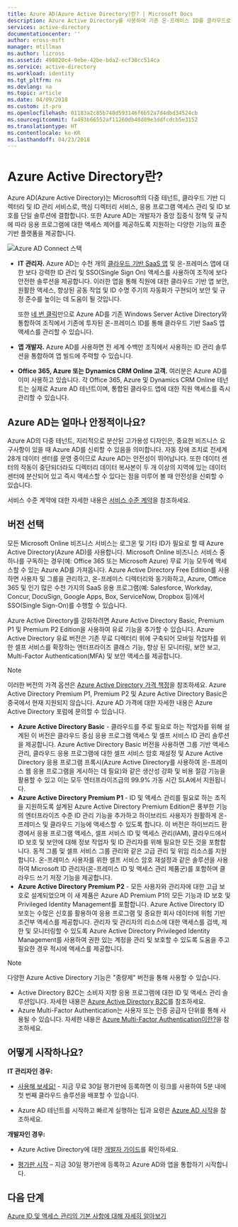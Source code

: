 ```yaml
---
title: Azure AD(Azure Active Directory)란? | Microsoft Docs
description: Azure Active Directory를 사용하여 기존 온-프레미스 ID를 클라우드로 확장하거나 Azure AD 통합 응용 프로그램을 개발할 수 있습니다.
services: active-directory
documentationcenter: ''
author: eross-msft
manager: mtillman
ms.author: lizross
ms.assetid: 498820c4-9ebe-42be-bda2-ecf38cc514ca
ms.service: active-directory
ms.workload: identity
ms.tgt_pltfrm: na
ms.devlang: na
ms.topic: article
ms.date: 04/09/2018
ms.custom: it-pro
ms.openlocfilehash: 01183a2c85b748d593146f6b52a7d4dbd34524cb
ms.sourcegitcommit: fa493b66552af11260db48d89e3ddfcdcb5e3152
ms.translationtype: HT
ms.contentlocale: ko-KR
ms.lasthandoff: 04/23/2018
---
```

# <a name="what-is-azure-active-directory"></a>Azure Active Directory란?
Azure AD(Azure Active Directory)는 Microsoft의 다중 테넌트, 클라우드 기반 디렉터리 및 ID 관리 서비스로, 핵심 디렉터리 서비스, 응용 프로그램 액세스 관리 및 ID 보호를 단일 솔루션에 결합합니다. 또한 Azure AD는 개발자가 중앙 집중식 정책 및 규칙에 따라 응용 프로그램에 대한 액세스 제어를 제공하도록 지원하는 다양한 기능의 표준 기반 플랫폼을 제공합니다.

![Azure AD Connect 스택](./media/active-directory-whatis/Azure_Active_Directory.png)

- **IT 관리자.** Azure AD는 수천 개의 [클라우드 기반 SaaS 앱](active-directory-saas-tutorial-list.md) 및 온-프레미스 앱에 대한 보다 강력한 ID 관리 및 SSO(Single Sign On) 액세스를 사용하여 조직에 보다 안전한 솔루션을 제공합니다. 이러한 앱을 통해 직원에 대한 클라우드 기반 앱 보안, 원활한 액세스, 향상된 공동 작업 및 ID 수명 주기의 자동화가 구현되어 보안 및 규정 준수를 높이는 데 도움이 될 것입니다.

    또한 [네 번 클릭](./connect/active-directory-aadconnect-get-started-express.md)만으로 Azure AD를 기존 Windows Server Active Directory와 통합하여 조직에서 기존에 투자된 온-프레미스 ID를 통해 클라우드 기반 SaaS 앱 액세스를 관리할 수 있습니다.

- **앱 개발자.** Azure AD를 사용하면 전 세계 수백만 조직에서 사용하는 ID 관리 솔루션을 통합하여 앱 빌드에 주력할 수 있습니다.

- **Office 365, Azure 또는 Dynamics CRM Online 고객.** 여러분은 Azure AD를 이미 사용하고 있습니다. 각 Office 365, Azure 및 Dynamics CRM Online 테넌트는 실제로 Azure AD 테넌트이며, 통합된 클라우드 앱에 대한 직원 액세스를 즉시 관리할 수 있습니다.

## <a name="how-reliable-is-azure-ad"></a>Azure AD는 얼마나 안정적이나요?
Azure AD의 다중 테넌트, 지리적으로 분산된 고가용성 디자인은, 중요한 비즈니스 요구사항이 있을 때 Azure AD를 신뢰할 수 있음을 의미합니다. 자동 장애 조치로 전세계 28개 데이터 센터를 운영 중이므로 Azure AD는 안전성이 뛰어납니다. 또한 데이터 센터의 작동이 중단되더라도 디렉터리 데이터 복사본이 두 개 이상의 지역에 있는 데이터 센터에 분산되어 있고 즉시 액세스할 수 있다는 점을 미루어 볼 때 안전성을 신뢰할 수 있습니다.

서비스 수준 계약에 대한 자세한 내용은 [서비스 수준 계약](https://azure.microsoft.com/support/legal/sla/)을 참조하세요.

## <a name="choose-an-edition"></a>버전 선택
모든 Microsoft Online 비즈니스 서비스는 로그온 및 기타 ID가 필요로 할 때 Azure Active Directory(Azure AD)를 사용합니다. Microsoft Online 비즈니스 서비스 중 하나를 구독하는 경우(예: Office 365 또는 Microsoft Azure) 무료 기능 모두에 액세스할 수 있는 Azure AD를 가져옵니다. Azure Active Directory Free Edition를 사용하면 사용자 및 그룹을 관리하고, 온-프레미스 디렉터리와 동기화하고, Azure, Office 365 및 인기 많은 수천 가지의 SaaS 응용 프로그램(예: Salesforce, Workday, Concur, DocuSign, Google Apps, Box, ServiceNow, Dropbox 등)에서 SSO(Single Sign-On)를 수행할 수 있습니다. 

Azure Active Directory를 강화하려면 Azure Active Directory Basic, Premium P1 및 Premium P2 Edition을 사용하여 유료 기능을 추가할 수 있습니다. Azure Active Directory 유료 버전은 기존 무료 디렉터리 위에 구축되어 모바일 작업자를 위한 셀프 서비스를 확장하는 엔터프라이즈 클래스 기능, 향상 된 모니터링, 보안 보고, Multi-Factor Authentication(MFA) 및 보안 액세스를 제공합니다.

> [!NOTE]
> 이러한 버전의 가격 옵션은 [Azure Active Directory 가격 책정](https://azure.microsoft.com/pricing/details/active-directory/)을 참조하세요. Azure Active Directory Premium P1, Premium P2 및 Azure Active Directory Basic은 중국에서 현재 지원되지 않습니다. Azure AD 가격에 대한 자세한 내용은 Azure Active Directory 포럼에 문의할 수 있습니다.
>

* **Azure Active Directory Basic** - 클라우드를 주로 필요로 하는 작업자를 위해 설계된 이 버전은 클라우드 중심 응용 프로그램 액세스 및 셀프 서비스 ID 관리 솔루션을 제공합니다. Azure Active Directory Basic 버전을 사용하면 그룹 기반 액세스 관리, 클라우드 응용 프로그램에 대한 셀프 서비스 암호 재설정 및 Azure Active Directory 응용 프로그램 프록시(Azure Active Directory를 사용하여 온-프레미스 웹 응용 프로그램을 게시하는 데 필요)와 같은 생산성 강화 및 비용 절감 기능을 활용할 수 있고 이는 모두 엔터프라이즈급의 99.9% 가동 시간 SLA에서 지원됩니다.
* **Azure Active Directory Premium P1** - ID 및 액세스 관리를 필요로 하는 조직을 지원하도록 설계된 Azure Active Directory Premium Edition은 풍부한 기능의 엔터프라이즈 수준 ID 관리 기능을 추가하고 하이브리드 사용자가 원활하게 온-프레미스 및 클라우드 기능에 액세스할 수 있도록 합니다. 이 버전은 하이브리드 환경에서 응용 프로그램 액세스, 셀프 서비스 ID 및 액세스 관리(IAM), 클라우드에서 ID 보호 및 보안에 대해 정보 작업자 및 ID 관리자를 위해 필요한 모든 것을 포함합니다. 동적 그룹 및 셀프 서비스 그룹 관리와 같은 고급 관리 및 위임 리소스를 지원합니다. 온-프레미스 사용자를 위한 셀프 서비스 암호 재설정과 같은 솔루션을 사용하여 Microsoft ID 관리자(온-프레미스 ID 및 액세스 관리 제품군)를 포함하며 클라우드 쓰기 저장 기능을 제공합니다.
* **Azure Active Directory Premium P2** - 모든 사용자와 관리자에 대한 고급 보호로 설계되었으며 이 새 제품은 Azure AD Premium P1의 모든 기능과 ID 보호 및 Privileged Identity Management를 포함합니다. Azure Active Directory ID 보호는 수많은 신호를 활용하여 응용 프로그램 및 중요한 회사 데이터에 위험 기반 조건부 액세스를 제공합니다. 관리자 및 관리자의 리소스에 대한 액세스를 검색, 제한 및 모니터링할 수 있도록 Azure Active Directory Privileged Identity Management를 사용하여 권한 있는 계정을 관리 및 보호할 수 있도록 도움을 주고 필요한 경우 적시에 액세스를 제공합니다.  

> [!NOTE]
> 다양한 Azure Active Directory 기능은 "종량제" 버전을 통해 사용할 수 있습니다.
>
> * Active Directory B2C는 소비자 지향 응용 프로그램에 대한 ID 및 액세스 관리 솔루션입니다. 자세한 내용은 [Azure Active Directory B2C](https://azure.microsoft.com/documentation/services/active-directory-b2c/)를 참조하세요.
> * Azure Multi-Factor Authentication는 사용자 또는 인증 공급자 단위를 통해 사용될 수 있습니다. 자세한 내용은 [Azure Multi-Factor Authentication이란?](authentication/multi-factor-authentication.md)을 참조하세요.
>

## <a name="how-can-i-get-started"></a>어떻게 시작하나요?

**IT 관리자인 경우:**

* [사용해 보세요!](https://azure.microsoft.com/trial/get-started-active-directory/) - 지금 무료 30일 평가판에 등록하면 이 링크를 사용하여 5분 내에 첫 번째 클라우드 솔루션을 배포할 수 있습니다.

* Azure AD 테넌트를 시작하고 빠르게 실행하는 팁과 요령은 [Azure AD 시작](https://docs.microsoft.com/azure/active-directory/active-directory-get-started-premium)을 참조하세요.

**개발자인 경우:**
 
* Azure Active Directory에 대한 [개발자 가이드](active-directory-developers-guide.md)를 확인하세요.

* [평가판 시작](https://azure.microsoft.com/trial/get-started-active-directory/) – 지금 30일 평가판에 등록하고 Azure AD와 앱을 통합하기 시작합니다.

## <a name="next-steps"></a>다음 단계
[Azure ID 및 액세스 관리의 기본 사항에 대해 자세히 알아보기](https://docs.microsoft.com/azure/active-directory/identity-fundamentals)
